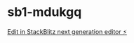 # sb1-mdukgq

[Edit in StackBlitz next generation editor ⚡️](https://stackblitz.com/~/github.com/InactiveBen/sb1-mdukgq)
